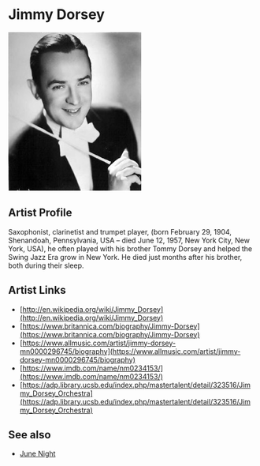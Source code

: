 # Jimmy Dorsey

![](../../assets/artists/Jimmy_Dorsey.png)

## Artist Profile

Saxophonist, clarinetist and trumpet player, (born February 29, 1904, Shenandoah, Pennsylvania, USA – died June 12, 1957, New York City, New York, USA), he often played with his brother Tommy Dorsey and helped the Swing Jazz Era grow in New York. He died just months after his brother, both during their sleep.

## Artist Links

- [http://en.wikipedia.org/wiki/Jimmy_Dorsey](http://en.wikipedia.org/wiki/Jimmy_Dorsey)
- [https://www.britannica.com/biography/Jimmy-Dorsey](https://www.britannica.com/biography/Jimmy-Dorsey)
- [https://www.allmusic.com/artist/jimmy-dorsey-mn0000296745/biography](https://www.allmusic.com/artist/jimmy-dorsey-mn0000296745/biography)
- [https://www.imdb.com/name/nm0234153/](https://www.imdb.com/name/nm0234153/)
- [https://adp.library.ucsb.edu/index.php/mastertalent/detail/323516/Jimmy_Dorsey_Orchestra](https://adp.library.ucsb.edu/index.php/mastertalent/detail/323516/Jimmy_Dorsey_Orchestra)


## See also

- [June Night](June_Night.md)
